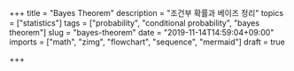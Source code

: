 +++
title = "Bayes Theorem"
description = "조건부 확률과 베이즈 정리"
topics = ["statistics"]
tags = ["probability", "conditional probability", "bayes theorem"]
slug = "bayes-theorem"
date = "2019-11-14T14:59:04+09:00"
imports = ["math", "zimg", "flowchart", "sequence", "mermaid"]
draft = true

+++

